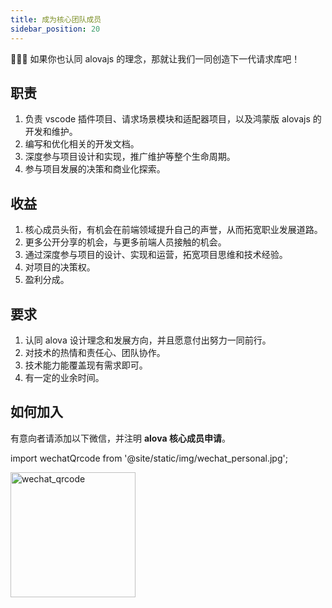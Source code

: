 ```yaml
---
title: 成为核心团队成员
sidebar_position: 20
---
```


🤝🤝🤝 如果你也认同 alovajs 的理念，那就让我们一同创造下一代请求库吧！

## 职责

1. 负责 vscode 插件项目、请求场景模块和适配器项目，以及鸿蒙版 alovajs 的开发和维护。
2. 编写和优化相关的开发文档。
3. 深度参与项目设计和实现，推广维护等整个生命周期。
4. 参与项目发展的决策和商业化探索。

## 收益

1. 核心成员头衔，有机会在前端领域提升自己的声誉，从而拓宽职业发展道路。
2. 更多公开分享的机会，与更多前端人员接触的机会。
3. 通过深度参与项目的设计、实现和运营，拓宽项目思维和技术经验。
4. 对项目的决策权。
5. 盈利分成。

## 要求

1. 认同 alova 设计理念和发展方向，并且愿意付出努力一同前行。
2. 对技术的热情和责任心、团队协作。
3. 技术能力能覆盖现有需求即可。
4. 有一定的业余时间。

## 如何加入

有意向者请添加以下微信，并注明 **alova 核心成员申请**。

import wechatQrcode from '@site/static/img/wechat_personal.jpg';

<img src={wechatQrcode} alt="wechat_qrcode" width="200" />
